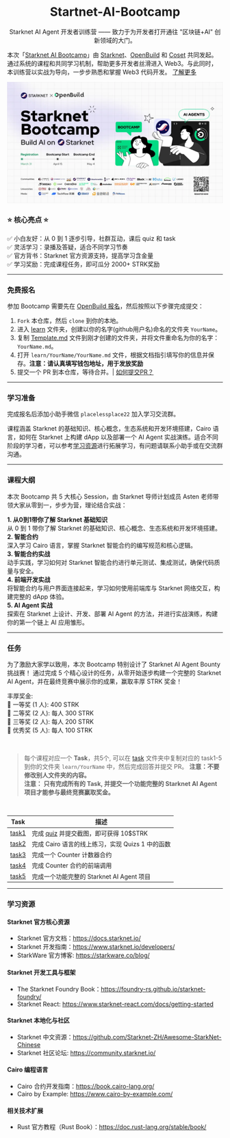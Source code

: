 <div align="center">
    <h1>Startnet-AI-Bootcamp</h1>
    <p>Starknet AI Agent 开发者训练营 —— 致力于为开发者打开通往 "区块链+AI" 创新领域的大门。
</p>
</div>

本次「[Starknet AI Bootcamp](https://openbuild.xyz/learn/challenges/2063566106)」由 [Starknet](https://www.starknet.io/)、[OpenBuild](https://openbuild.xyz/) 和 [Coset](https://coset.io/) 共同发起。通过系统的课程和共同学习机制，帮助更多开发者丝滑进入 Web3。与此同时，本训练营以实战为导向，一步步熟悉和掌握 Web3 代码开发。 [了解更多](https://mp.weixin.qq.com/s/J3vJ5YEKNfzujVWILEcN0w)

![Bootcamp](./public/bootcamp.png)

### ⭐ 核心亮点 ⭐ 
✅ 小白友好：从 0 到 1 逐步引导，社群互动，课后 quiz 和 task  
✅ 灵活学习：录播及答疑，适合不同学习节奏  
✅ 官方背书：Starknet 官方资源支持，提高学习含金量  
✅ 学习奖励：完成课程任务，即可瓜分 2000+ STRK奖励  

---

### 免费报名

参加 Bootcamp 需要先在 [OpenBuild 报名](https://openbuild.xyz/learn/challenges/2063566106)，然后按照以下步骤完成提交：

1. `Fork` 本仓库，然后 `clone` 到你的本地。
2. 进入 [learn](./learn) 文件夹，创建以你的名字(github用户名)命名的文件夹 `YourName`。
3. 复制 [Template.md](./Template.md) 文件到刚才创建的文件夹，并将文件重命名为你的名字：`YourName.md`。
4. 打开 `learn/YourName/YourName.md` 文件，根据文档指引填写你的信息并保存。**注意：请认真填写钱包地址，用于发放奖励**
5. 提交一个 PR 到本仓库，等待合并。| [如何提交PR？](https://juejin.cn/post/7021727244124962846)

---

### 学习准备

完成报名后添加小助手微信 `placelessplace22` 加入学习交流群。

课程涵盖 Starknet 的基础知识、核心概念，生态系统和开发环境搭建，Cairo 语言，如何在 Starknet 上构建 dApp 以及部署一个 AI Agent 实战演练。适合不同阶段的学习者，可以参考[学习资源](#学习资源)进行拓展学习，有问题请联系小助手或在交流群沟通。

---

### 课程大纲

本次 Bootcamp 共 5 大核心 Session，由 Starknet 导师计划成员 Asten 老师带领大家从零到一，步步为营，理论结合实战：

**1. 从0到1带你了解 Starknet 基础知识**  
	从 0 到 1 带你了解 Starknet 的基础知识、核心概念、生态系统和开发环境搭建。  
**2. 智能合约**   
	深入学习 Cairo 语言，掌握 Starknet 智能合约的编写规范和核心逻辑。  
**3. 智能合约实战**   
	动手实践，学习如何对 Starknet 智能合约进行单元测试、集成测试，确保代码质量与安全。   
**4. 前端开发实战**  
	将智能合约与用户界面连接起来，学习如何使用前端库与 Starknet 网络交互，构建完整的 dApp 体验。  
**5. AI Agent 实战**  
	探索在 Starknet 上设计、开发、部署 AI Agent 的方法，并进行实战演练，构建你的第一个链上 AI 应用雏形。  

---

### 任务

为了激励大家学以致用，本次 Bootcamp 特别设计了 Starknet AI Agent Bounty 挑战赛！ 通过完成 5 个精心设计的任务，从零开始逐步构建一个完整的 Starknet AI Agent，并在最终竞赛中展示你的成果，赢取丰厚 STRK 奖金！

丰厚奖金:  
🥇 一等奖 (1 人): 400 STRK  
🥈 二等奖 (2 人): 每人 300 STRK  
🥉 三等奖 (2 人): 每人 200 STRK  
🏅 优秀奖 (5 人): 每人 100 STRK  

<br>

>每个课程对应一个 **Task**，共5个, 可以在 [task](./task) 文件夹中复制对应的 task1-5 到你的文件夹 `learn/YourName` 中，然后完成回答并提交 PR。 **注意：不要修改别人文件夹的内容。**  
>**注意： 只有完成所有的 Task, 并提交一个功能完整的 Starknet AI Agent 项目才能参与最终竞赛赢取奖金。**

<br>

| Task                     | 描述                                                                                 | 
|--------------------------|--------------------------------------------------------------------------------------|
| [task1](./task/task1.md) | 完成 [quiz](https://openbuild.xyz/quiz/2025041601) 并提交截图，即可获得 10\$STRK     |
| [task2](./task/task2.md) | 完成 Cairo 语言的线上练习，实现 Quizs 1 中的函数                                     |
| [task3](./task/task3.md) | 完成一个 Counter 计数器合约                                                          |
| [task4](./task/task4.md) | 完成 Counter 合约的前端调用                                                          |
| [task5](./task/task5.md) | 完成一个功能完整的 Starknet AI Agent 项目                                            |

---

### 学习资源

#### Starknet 官方核心资源

- Starknet 官方文档：https://docs.starknet.io/
- Starknet 开发指南：https://www.starknet.io/developers/
- StarkWare 官方博客: https://starkware.co/blog/

#### Starknet 开发工具与框架

- The Starknet Foundry Book：https://foundry-rs.github.io/starknet-foundry/
- Starknet React: https://www.starknet-react.com/docs/getting-started

#### Starknet 本地化与社区

- Starknet 中文资源：https://github.com/Starknet-ZH/Awesome-StarkNet-Chinese
- Starknet 社区论坛: https://community.starknet.io/

#### Cairo 编程语言

- Cairo 合约开发指南：https://book.cairo-lang.org/
- Cairo by Example: https://www.cairo-by-example.com/

#### 相关技术扩展

- Rust 官方教程（Rust Book）：https://doc.rust-lang.org/stable/book/
